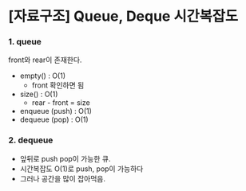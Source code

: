 # [자료구조] Queue, Deque 시간복잡도



### 1. queue

front와 rear이 존재한다. 

- empty() : O(1)
  - front 확인하면 됨
- size() : O(1)
  - rear - front = size
- enqueue (push) : O(1)
- dequeue (pop) : O(1)





### 2. dequeue

- 앞뒤로 push pop이 가능한 큐.
- 시간복잡도 O(1)로 push, pop이 가능하다
- 그러나 공간을 많이 잡아먹음.